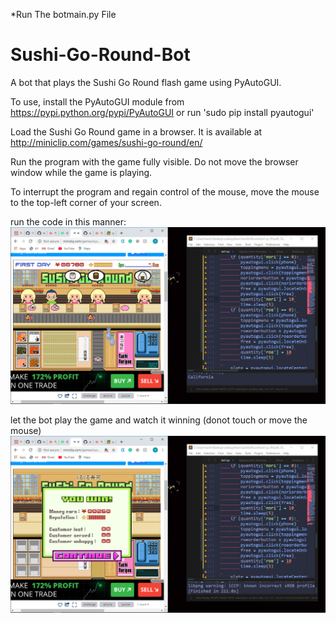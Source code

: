 *Run The botmain.py File 

# Sushi-Go-Round-Bot
A bot that plays the Sushi Go Round flash game using PyAutoGUI.

To use, install the PyAutoGUI module from https://pypi.python.org/pypi/PyAutoGUI or run 'sudo pip install pyautogui'

Load the Sushi Go Round game in a browser. It is available at http://miniclip.com/games/sushi-go-round/en/

Run the program with the game fully visible. Do not move the browser window while the game is playing.

To interrupt the program and regain control of the mouse, move the mouse to the top-left corner of your screen.

run the code in this manner:
![](Sceenshots/2020-05-20.png)

let the bot play the game and watch it winning (donot touch or move the mouse)
![](Sceenshots/2020-05-20%20(1).png)
